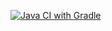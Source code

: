 [![Java CI with Gradle](https://github.com/AntSerg/Patterns_2/actions/workflows/gradle.yml/badge.svg)](https://github.com/AntSerg/Patterns_2/actions/workflows/gradle.yml)
